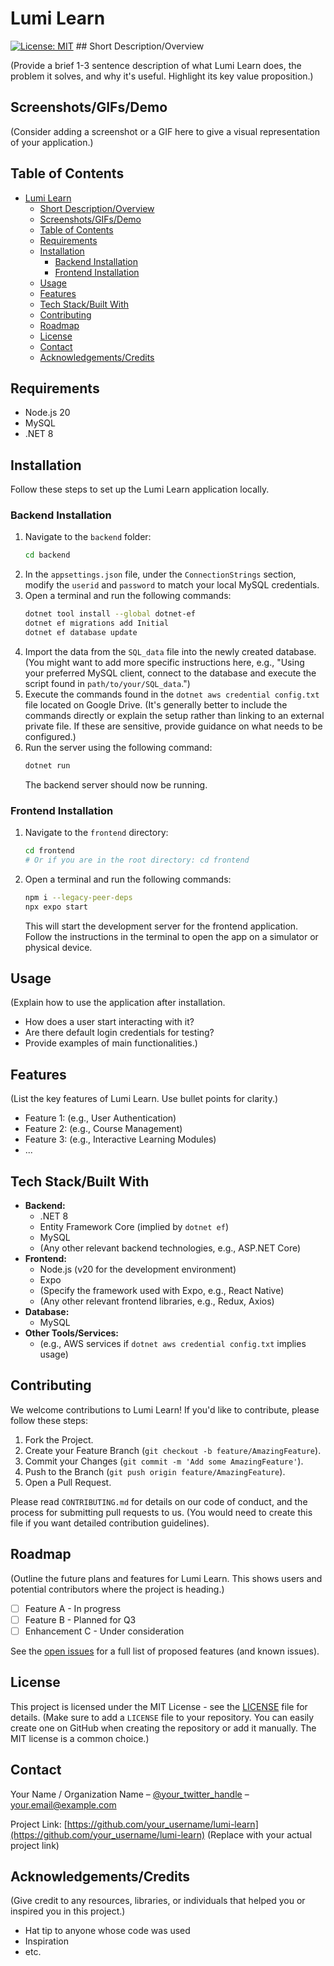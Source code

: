 # Lumi Learn

[![License: MIT](https://img.shields.io/badge/License-MIT-yellow.svg)](https://opensource.org/licenses/MIT) ## Short Description/Overview

(Provide a brief 1-3 sentence description of what Lumi Learn does, the problem it solves, and why it's useful. Highlight its key value proposition.)

## Screenshots/GIFs/Demo

(Consider adding a screenshot or a GIF here to give a visual representation of your application.)
## Table of Contents

- [Lumi Learn](#lumi-learn)
  - [Short Description/Overview](#short-descriptionoverview)
  - [Screenshots/GIFs/Demo](#screenshotsgifsdemo)
  - [Table of Contents](#table-of-contents)
  - [Requirements](#requirements)
  - [Installation](#installation)
    - [Backend Installation](#backend-installation)
    - [Frontend Installation](#frontend-installation)
  - [Usage](#usage)
  - [Features](#features)
  - [Tech Stack/Built With](#tech-stackbuilt-with)
  - [Contributing](#contributing)
  - [Roadmap](#roadmap)
  - [License](#license)
  - [Contact](#contact)
  - [Acknowledgements/Credits](#acknowledgementscredits)

## Requirements

- Node.js 20
- MySQL
- .NET 8

## Installation

Follow these steps to set up the Lumi Learn application locally.

### Backend Installation

1.  Navigate to the `backend` folder:
    ```bash
    cd backend
    ```
2.  In the `appsettings.json` file, under the `ConnectionStrings` section, modify the `userid` and `password` to match your local MySQL credentials.
3.  Open a terminal and run the following commands:
    ```bash
    dotnet tool install --global dotnet-ef
    dotnet ef migrations add Initial
    dotnet ef database update
    ```
4.  Import the data from the `SQL_data` file into the newly created database.
    (You might want to add more specific instructions here, e.g., "Using your preferred MySQL client, connect to the database and execute the script found in `path/to/your/SQL_data`.")
5.  Execute the commands found in the `dotnet aws credential config.txt` file located on Google Drive.
    (It's generally better to include the commands directly or explain the setup rather than linking to an external private file. If these are sensitive, provide guidance on what needs to be configured.)
6.  Run the server using the following command:
    ```bash
    dotnet run
    ```
    The backend server should now be running.

### Frontend Installation

1.  Navigate to the `frontend` directory:
    ```bash
    cd frontend
    # Or if you are in the root directory: cd frontend
    ```
2.  Open a terminal and run the following commands:
    ```bash
    npm i --legacy-peer-deps
    npx expo start
    ```
    This will start the development server for the frontend application. Follow the instructions in the terminal to open the app on a simulator or physical device.

## Usage

(Explain how to use the application after installation.
- How does a user start interacting with it?
- Are there default login credentials for testing?
- Provide examples of main functionalities.)
## Features

(List the key features of Lumi Learn. Use bullet points for clarity.)
- Feature 1: (e.g., User Authentication)
- Feature 2: (e.g., Course Management)
- Feature 3: (e.g., Interactive Learning Modules)
- ...

## Tech Stack/Built With

- **Backend:**
    - .NET 8
    - Entity Framework Core (implied by `dotnet ef`)
    - MySQL
    - (Any other relevant backend technologies, e.g., ASP.NET Core)
- **Frontend:**
    - Node.js (v20 for the development environment)
    - Expo
    - (Specify the framework used with Expo, e.g., React Native)
    - (Any other relevant frontend libraries, e.g., Redux, Axios)
- **Database:**
    - MySQL
- **Other Tools/Services:**
    - (e.g., AWS services if `dotnet aws credential config.txt` implies usage)

## Contributing

We welcome contributions to Lumi Learn! If you'd like to contribute, please follow these steps:

1.  Fork the Project.
2.  Create your Feature Branch (`git checkout -b feature/AmazingFeature`).
3.  Commit your Changes (`git commit -m 'Add some AmazingFeature'`).
4.  Push to the Branch (`git push origin feature/AmazingFeature`).
5.  Open a Pull Request.

Please read `CONTRIBUTING.md` for details on our code of conduct, and the process for submitting pull requests to us. (You would need to create this file if you want detailed contribution guidelines).

## Roadmap

(Outline the future plans and features for Lumi Learn. This shows users and potential contributors where the project is heading.)
- [ ] Feature A - In progress
- [ ] Feature B - Planned for Q3
- [ ] Enhancement C - Under consideration

See the [open issues](link_to_your_issues_page) for a full list of proposed features (and known issues).

## License

This project is licensed under the MIT License - see the [LICENSE](LICENSE) file for details.
(Make sure to add a `LICENSE` file to your repository. You can easily create one on GitHub when creating the repository or add it manually. The MIT license is a common choice.)

## Contact

Your Name / Organization Name – [@your_twitter_handle](https://twitter.com/your_twitter_handle) – your.email@example.com

Project Link: [https://github.com/your_username/lumi-learn](https://github.com/your_username/lumi-learn)
(Replace with your actual project link)

## Acknowledgements/Credits

(Give credit to any resources, libraries, or individuals that helped you or inspired you in this project.)
- Hat tip to anyone whose code was used
- Inspiration
- etc.
